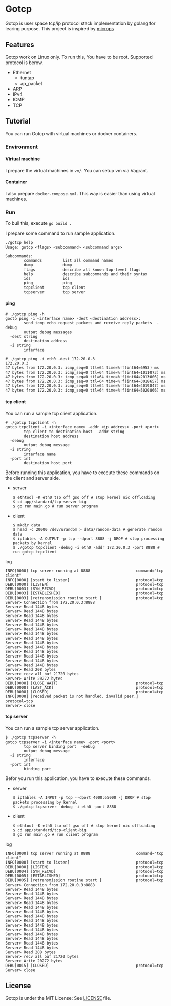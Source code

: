 # Gotcp
Gotcp is user space tcp/ip protocol stack implementation by golang for learing purpose.
This project is inspired by [microps](https://github.com/pandax381/microps)

## Features
Gotcp work on Linux only. To run this, You have to be root.
Supported protocol is berow.
- Ethernet
	- tuntap
	- ap_packet
- ARP
- IPv4
- ICMP
- TCP

## Tutorial
You can run Gotcp with virtual machines or docker containers.

### Environment
#### Virtual machine
I prepare the virtual machines in `vm/`. You can setup vm via Vagrant.

#### Container
I also prepare `docker-compose.yml`. This way is easier than using virtual machines.

### Run
To buil this, execute `go build .`

I prepare some command to run sample application.
```shell
./gotcp help
Usage: gotcp <flags> <subcommand> <subcommand args>

Subcommands:
        commands         list all command names
        dump             dump
        flags            describe all known top-level flags
        help             describe subcommands and their syntax
        ids              ids
        ping             ping
        tcpclient        tcp client
        tcpserver        tcp server
```

#### ping
```shell
# ./gotcp ping -h
goctp ping -i <interface name> -dest <destination address>:
        send icmp echo request packets and receive reply packets  -debug
        output debug messages
  -dest string
        destination address
  -i string
        interface
```
```shell
# ./gotcp ping -i eth0 -dest 172.20.0.3
172.20.0.3
47 bytes from 172.20.0.3: icmp_seq=0 ttl=64 time=%!f(int64=6953) ms
47 bytes from 172.20.0.3: icmp_seq=0 ttl=64 time=%!f(int64=1011073) ms
47 bytes from 172.20.0.3: icmp_seq=0 ttl=64 time=%!f(int64=2013006) ms
47 bytes from 172.20.0.3: icmp_seq=0 ttl=64 time=%!f(int64=3018657) ms
47 bytes from 172.20.0.3: icmp_seq=0 ttl=64 time=%!f(int64=4019847) ms
47 bytes from 172.20.0.3: icmp_seq=0 ttl=64 time=%!f(int64=5020866) ms

```

#### tcp client
You can run a sample tcp client application.
```shell
# ./gotcp tcpclient -h
gotcp tcpclient -i <interface name> -addr <ip address> -port <port>
        tcp client to destination host  -addr string
        destination host address
  -debug
        output debug message
  -i string
        interface name
  -port int
        destination host port
```
Before running this application, you have to execute these commands on the client and server side.

- server
	```shell
	$ ethtool -K eth0 tso off gso off # stop kernel nic offloading
	$ cd app/standard/tcp-server-big
	$ go run main.go # run server program
	```
- client
	```shell
	$ mkdir data
	$ head -c 20000 /dev/urandom > data/random-data # generate random data
	$ iptables -A OUTPUT -p tcp --dport 8888 -j DROP # stop processing packets by kernel
	$ ./gotcp tcpclient -debug -i eth0 -addr 172.20.0.3 -port 8888 # run gotcp tcpclient
	```
log
```
INFO[0000] tcp server running at 8888                    command="tcp client"
INFO[0000] [start to listen]                             protocol=tcp
DEBU[0000] [LISTEN]                                      protocol=tcp
DEBU[0003] [SYN_RECVD]                                   protocol=tcp
DEBU[0003] [ESTABLISHED]                                 protocol=tcp
DEBU[0003] [retransmission routine start ]               protocol=tcp
Server> Connection from 172.20.0.3:8888
Server> Read 1448 bytes
Server> Read 1448 bytes
Server> Read 1448 bytes
Server> Read 1448 bytes
Server> Read 1448 bytes
Server> Read 1448 bytes
Server> Read 1448 bytes
Server> Read 1448 bytes
Server> Read 1448 bytes
Server> Read 1448 bytes
Server> Read 1448 bytes
Server> Read 1448 bytes
Server> Read 1448 bytes
Server> Read 1448 bytes
Server> Read 208 bytes
Server> recv all buf 21720 bytes
Server> Write 20272 bytes
DEBU[0008] [CLOSE_WAIT]                                  protocol=tcp
DEBU[0008] [LAST_ACK]                                    protocol=tcp
DEBU[0008] [CLOSED]                                      protocol=tcp
INFO[0008] [received packet is not handled. invalid peer.]  protocol=tcp
Server> close
```

#### tcp server
You can run a sample tcp server application.
```shell
$ ./gotcp tcpserver -h
gotcp tcpserver -i <interface name> -port <port>
        tcp server binding port  -debug
        output debug message
  -i string
        interface
  -port int
        binding port
```
Befor you run this application, you have to execute these commands.
- server
	```shell
	$ iptables -A INPUT -p tcp --dport 4000:65000 -j DROP # stop packets processing by kernel
	$ ./gotcp tcpserver -debug -i eth0 -port 8888
	```
- client
	```shell
	$ ethtool -K eth0 tso off gso off # stop kernel nic offloading
	$ cd app/standard/tcp-client-big
	$ go run main.go # run client program
	```

log
```
INFO[0000] tcp server running at 8888                    command="tcp client"
INFO[0000] [start to listen]                             protocol=tcp
DEBU[0000] [LISTEN]                                      protocol=tcp
DEBU[0004] [SYN_RECVD]                                   protocol=tcp
DEBU[0005] [ESTABLISHED]                                 protocol=tcp
DEBU[0005] [retransmission routine start ]               protocol=tcp
Server> Connection from 172.20.0.3:8888
Server> Read 1448 bytes
Server> Read 1448 bytes
Server> Read 1448 bytes
Server> Read 1448 bytes
Server> Read 1448 bytes
Server> Read 1448 bytes
Server> Read 1448 bytes
Server> Read 1448 bytes
Server> Read 1448 bytes
Server> Read 1448 bytes
Server> Read 1448 bytes
Server> Read 1448 bytes
Server> Read 1448 bytes
Server> Read 1448 bytes
Server> Read 208 bytes
Server> recv all buf 21720 bytes
Server> Write 20272 bytes
DEBU[0015] [CLOSED]                                      protocol=tcp
Server> close
```

## License
Gotcp is under the MIT License: See [LICENSE](./LICENSE) file.
